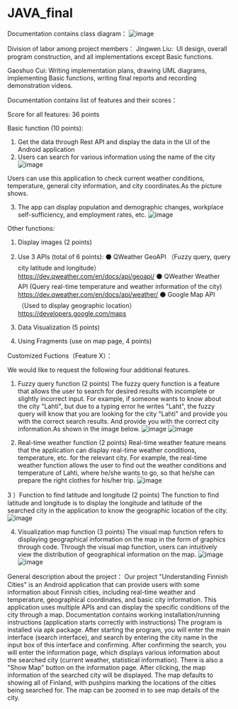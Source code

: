 # JAVA_final
Documentation contains class diagram：
![image](https://github.com/SJHWR/JAVA_final/assets/161080112/b819d957-c47f-489d-ba7e-fd27a56b3f90)

Division of labor among project members：
Jingwen Liu: 
UI design, overall program construction, and all implementations except Basic functions.

Gaoshuo Cui:
Writing implementation plans, drawing UML diagrams, implementing Basic functions, writing final reports and recording demonstration videos.

Documentation contains list of features and their scores：

Score for all features: 36 points

Basic function (10 points):

1) Get the data through Rest API and display the data in the UI of the Android application
2) Users can search for various information using the name of the city
   ![image](https://github.com/SJHWR/JAVA_final/assets/161080112/c43b1600-01dd-443c-b84f-d2f010ecffc7)

Users can use this application to check current weather conditions, temperature, general city information, and city coordinates.As the picture shows.

3) The app can display population and demographic changes, workplace self-sufficiency, and employment rates, etc.
![image](https://github.com/SJHWR/JAVA_final/assets/161080112/3feafea1-3451-4f64-8047-5f76150678a4)

Other functions:

1) Display images (2 points)

2) Use 3 APIs (total of 6 points):
⚫ QWeather GeoAPI （Fuzzy query, query city latitude and longitude）
https://dev.qweather.com/en/docs/api/geoapi/
⚫ QWeather Weather API (Query real-time temperature and weather 
information of the city)
https://dev.qweather.com/en/docs/api/weather/
⚫ Google Map API （Used to display geographic location）
https://developers.google.com/maps

3) Data Visualization (5 points)

4) Using Fragments (use on map page, 4 points)

Customized Fuctions（Feature X）：

We would like to request the following four additional features.

1) Fuzzy query function (2 points)
The fuzzy query function is a feature that allows the user to search for desired results with incomplete or slightly incorrect input. For example, if someone wants to know about the city "Lahti", but due to a typing error he writes "Laht", the fuzzy query will know that you are looking for the city "Lahti" and provide you with the correct search results. And provide you with the correct city information.As shown in the image below.
![image](https://github.com/SJHWR/JAVA_final/assets/161080112/46a800bf-9ed3-4247-aa60-20383e299fd9)
![image](https://github.com/SJHWR/JAVA_final/assets/161080112/9c8b2cd1-daef-44d5-91ad-37c1f401fb7e)



2) Real-time weather function (2 points)
Real-time weather feature means that the application can display real-time weather conditions, temperature, etc. for the relevant city. For example, the real-time weather function allows the user to find out the weather conditions and temperature of Lahti, where he/she wants to go, so that he/she can prepare the right clothes for his/her trip.
![image](https://github.com/SJHWR/JAVA_final/assets/161080112/941f25a8-efa8-47d9-9f0b-406325af0d3f)


3 ）Function to find latitude and longitude (2 points)
The function to find latitude and longitude is to display the longitude and latitude of the searched city in the application to know the geographic location of the city.
![image](https://github.com/SJHWR/JAVA_final/assets/161080112/34c7466f-7088-481a-b439-1b42e571af5f)


4) Visualization map function (3 points)
The visual map function refers to displaying geographical information on the map in the form of graphics through code. Through the visual map function, users can intuitively view the distribution of geographical information on the map.
![image](https://github.com/SJHWR/JAVA_final/assets/161080112/5861c901-acf3-4105-88c3-65303273daa0)
![image](https://github.com/SJHWR/JAVA_final/assets/161080112/8f59d436-21cb-4fd5-a8a4-0786773058ac)

General description about the project：
Our project "Understanding Finnish Cities" is an Android application that can provide users with some information about Finnish cities, including real-time weather and temperature, geographical coordinates, and basic city information. This application uses multiple APIs and can display the specific conditions of the city through a map.
Documentation contains working installation/running instructions (application starts correctly with instructions)
The program is installed via apk package.
After starting the program, you will enter the main interface (search interface), and search by entering the city name in the input box of this interface and confirming.
After confirming the search, you will enter the information page, which displays various information about the searched city (current weather, statistical information).
There is also a "Show Map" button on the information page. After clicking, the map information of the searched city will be displayed. The map defaults to showing all of Finland, with pushpins marking the locations of the cities being searched for. The map can be zoomed in to see map details of the city.
